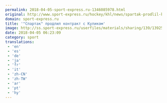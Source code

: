 ```yaml
---
permalink: 2018-04-05-sport-express.ru-1346085978.html
original: http://www.sport-express.ru/hockey/khl/news/spartak-prodlil-kontrakt-s-kulikom-1392552/
domain: sport-express.ru
title: '"Спартак" продлил контракт с Куликом'
image: http://ss.sport-express.ru/userfiles/materials/sharing/139/1392552.jpg
date: 2018-04-05 06:23:09
category: sport
translations: 
 - 'en'
 - 'es'
 - 'de'
 - 'ja'
 - 'fr'
 - 'it'
 - 'zh-CN'
 - 'zh-TW'
 - 'ar'
 - 'pt'
 - 'hy'
---
```



